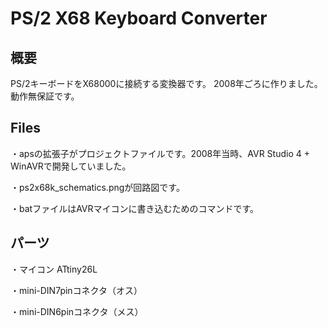 # PS/2 X68 Keyboard Converter
## 概要
PS/2キーボードをX68000に接続する変換器です。
2008年ごろに作りました。動作無保証です。

## Files
・apsの拡張子がプロジェクトファイルです。2008年当時、AVR Studio 4 + WinAVRで開発していました。

・ps2x68k_schematics.pngが回路図です。

・batファイルはAVRマイコンに書き込むためのコマンドです。

## パーツ
・マイコン ATtiny26L

・mini-DIN7pinコネクタ（オス）

・mini-DIN6pinコネクタ（メス）
